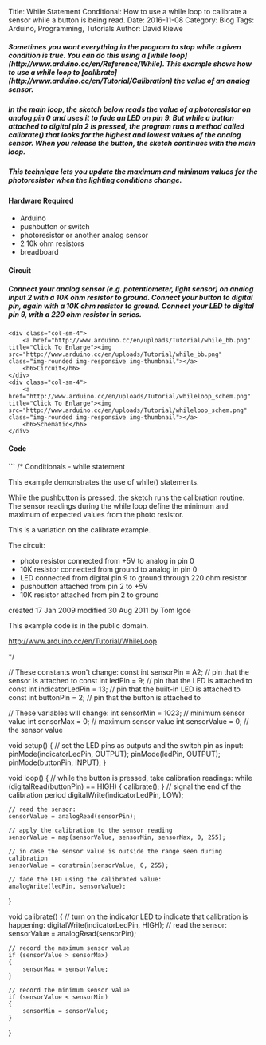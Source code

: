 Title: While Statement Conditional: How to use a while loop to calibrate a sensor while a button is being read.
Date: 2016-11-08
Category: Blog
Tags: Arduino, Programming, Tutorials
Author: David Riewe

<style>
h6 {
    text-align: center;
}
</style>


<h5>Sometimes you want everything in the program to stop while a given condition is true. You can do this using a [while loop](http://www.arduino.cc/en/Reference/While). This example shows how to use a while loop to [calibrate](http://www.arduino.cc/en/Tutorial/Calibration) the value of an analog sensor.</h5>

<h5>In the main loop, the sketch below reads the value of a photoresistor on analog pin 0 and uses it to fade an LED on pin 9. But while a button attached to digital pin 2 is pressed, the program runs a method called calibrate() that looks for the highest and lowest values of the analog sensor. When you release the button, the sketch continues with the main loop.</h5>

<h5>This technique lets you update the maximum and minimum values for the photoresistor when the lighting conditions change.</h5>

<h4>Hardware Required</h4>
<ul>
<li>Arduino</li>
<li>pushbutton or switch</li>
<li>photoresistor or another analog sensor</li>
<li>2 10k ohm resistors</li>
<li>breadboard</li>
</ul>

<h4>Circuit</h4>
<div class="container-fluid">
<row>
    <div class="col-sm-4">
        <p><h5>Connect your analog sensor (e.g. potentiometer, light sensor) on analog input 2 with a 10K ohm resistor to ground. Connect your button to digital pin, again with a 10K ohm resistor to ground. Connect your LED to digital pin 9, with a 220 ohm resistor in series.</h5></p>
    </div>

    <div class="col-sm-4">
        <a href="http://www.arduino.cc/en/uploads/Tutorial/while_bb.png" title="Click To Enlarge"><img src="http://www.arduino.cc/en/uploads/Tutorial/while_bb.png" class="img-rounded img-responsive img-thumbnail"></a>
        <h6>Circuit</h6>
    </div>
    <div class="col-sm-4">
        <a href="http://www.arduino.cc/en/uploads/Tutorial/whileloop_schem.png" title="Click To Enlarge"><img src="http://www.arduino.cc/en/uploads/Tutorial/whileloop_schem.png" class="img-rounded img-responsive img-thumbnail"></a>
        <h6>Schematic</h6>
    </div>
</row>
</div>

<h4>Code</h4> 
```
/*
  Conditionals - while statement

 This example demonstrates the use of  while() statements.

 While the pushbutton is pressed, the sketch runs the calibration routine.
 The  sensor readings during the while loop define the minimum and maximum
 of expected values from the photo resistor.

 This is a variation on the calibrate example.

 The circuit:
 * photo resistor connected from +5V to analog in pin 0
 * 10K resistor connected from ground to analog in pin 0
 * LED connected from digital pin 9 to ground through 220 ohm resistor
 * pushbutton attached from pin 2 to +5V
 * 10K resistor attached from pin 2 to ground

 created 17 Jan 2009
 modified 30 Aug 2011
 by Tom Igoe

 This example code is in the public domain.

 http://www.arduino.cc/en/Tutorial/WhileLoop

 */


// These constants won't change:
const int sensorPin = A2;       // pin that the sensor is attached to
const int ledPin = 9;           // pin that the LED is attached to
const int indicatorLedPin = 13; // pin that the built-in LED is attached to
const int buttonPin = 2;        // pin that the button is attached to


// These variables will change:
int sensorMin = 1023;  // minimum sensor value
int sensorMax = 0;     // maximum sensor value
int sensorValue = 0;         // the sensor value

void setup()
{
    // set the LED pins as outputs and the switch pin as input:
    pinMode(indicatorLedPin, OUTPUT);
    pinMode(ledPin, OUTPUT);
    pinMode(buttonPin, INPUT);
}

void loop()
{
    // while the button is pressed, take calibration readings:
    while (digitalRead(buttonPin) == HIGH)
    {
        calibrate();
    }
    // signal the end of the calibration period
    digitalWrite(indicatorLedPin, LOW);

    // read the sensor:
    sensorValue = analogRead(sensorPin);

    // apply the calibration to the sensor reading
    sensorValue = map(sensorValue, sensorMin, sensorMax, 0, 255);

    // in case the sensor value is outside the range seen during calibration
    sensorValue = constrain(sensorValue, 0, 255);

    // fade the LED using the calibrated value:
    analogWrite(ledPin, sensorValue);
}

void calibrate()
{
    // turn on the indicator LED to indicate that calibration is happening:
    digitalWrite(indicatorLedPin, HIGH);
    // read the sensor:
    sensorValue = analogRead(sensorPin);

    // record the maximum sensor value
    if (sensorValue > sensorMax)
    {
        sensorMax = sensorValue;
    }

    // record the minimum sensor value
    if (sensorValue < sensorMin)
    {
        sensorMin = sensorValue;
    }
}
```
